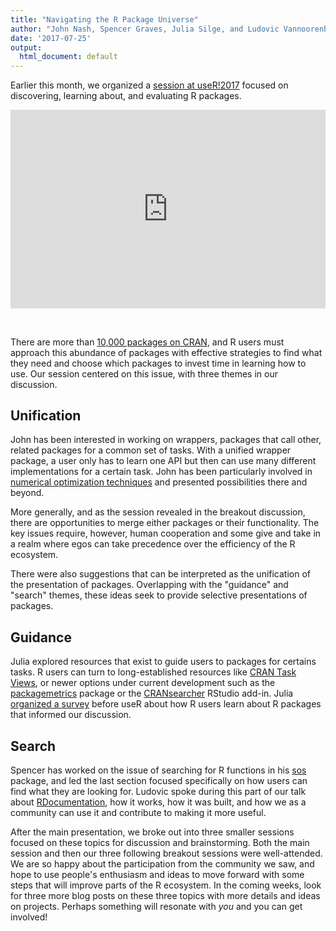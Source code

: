 ```yaml
---
title: "Navigating the R Package Universe"
author: "John Nash, Spencer Graves, Julia Silge, and Ludovic Vannoorenberghe"
date: '2017-07-25'
output:
  html_document: default
---
```




Earlier this month, we organized a [session at useR!2017](http://sched.co/AypJ) focused on discovering, learning about, and evaluating R packages.

<!--html_preserve--><div><div style="left: 0px; width: 100%; height: 0px; position: relative; padding-bottom: 63%;"><iframe src="https://speakerdeck.com/player/7b74cd7bc78b4ed2837f1d6828c39a96" frameborder="0" allowfullscreen="true" webkitallowfullscreen="true" mozallowfullscreen="true" style="top: 0px; left: 0px; width: 100%; height: 100%; position: absolute;"></iframe></div></div>

<br><!--/html_preserve-->

There are more than [10,000 packages on CRAN](https://juliasilge.com/blog/scraping-cran/), and R users must approach this abundance of packages with effective strategies to find what they need and choose which packages to invest time in learning how to use. Our session centered on this issue, with three themes in our discussion.

## Unification

John has been interested in working on wrappers, packages that call other, related packages for a common set of tasks. With a unified wrapper package, a user only has to learn one API but then can use many different implementations for a certain task. John has been particularly involved in [numerical optimization techniques](https://nashjc.wordpress.com/2016/11/20/choosing-which-method-to-use-for-optimizating-functions/) and presented possibilities there and beyond.

More generally, and as the session revealed in the breakout discussion, there are opportunities to merge either packages
or their functionality. The key issues require, however, human cooperation and some give and take in a realm where egos
can take precedence over the efficiency of the R ecosystem.

There were also suggestions that can be interpreted as the unification of the presentation of packages. Overlapping
with the "guidance" and "search" themes, these ideas seek to provide selective presentations of packages.

## Guidance

Julia explored resources that exist to guide users to packages for certains tasks. R users can turn to long-established resources like [CRAN Task Views](https://cran.r-project.org/web/views/), or newer options under current development such as the [packagemetrics](https://ropensci.org/blog/blog/2017/06/27/packagemetrics) package or the [CRANsearcher](https://github.com/RhoInc/CRANsearcher) RStudio add-in. Julia [organized a survey](https://app.doopoll.co/poll/FGZqTL7vpaaCgpWCM/live-results) before useR about how R users learn about R packages that informed our discussion.

## Search

Spencer has worked on the issue of searching for R functions in his [sos](https://cran.r-project.org/package=sos) package, and led the last section focused specifically on how users can find what they are looking for. Ludovic spoke during this part of our talk about [RDocumentation](https://www.rdocumentation.org/), how it works, how it was built, and how we as a community can use it and contribute to making it more useful.

After the main presentation, we broke out into three smaller sessions focused on these topics for discussion and brainstorming. Both the main session and then our three following breakout sessions were well-attended. We are so happy about the participation from the community we saw, and hope to use people's enthusiasm and ideas to move forward with some steps that will improve parts of the R ecosystem. In the coming weeks, look for three more blog posts on these three topics with more details and ideas on projects. Perhaps something will resonate with *you* and you can get involved!

